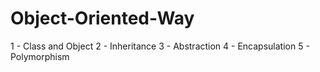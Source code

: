 # Object-Oriented-Way

1 - Class and Object 
2 - Inheritance
3 - Abstraction
4 - Encapsulation
5 - Polymorphism

